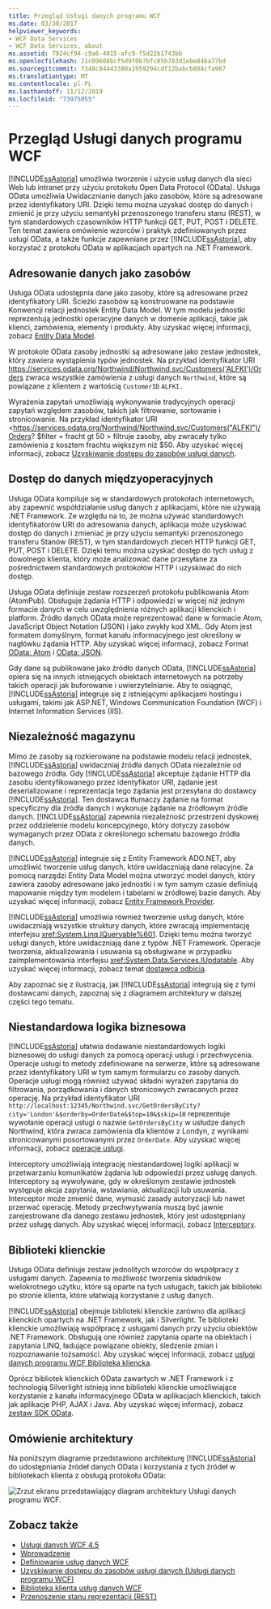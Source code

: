 ```yaml
---
title: Przegląd Usługi danych programu WCF
ms.date: 03/30/2017
helpviewer_keywords:
- WCF Data Services
- WCF Data Services, about
ms.assetid: 7924cf94-c9a6-4015-afc9-f5d22b1743bb
ms.openlocfilehash: 21c09608bcf5d9f0b7bfc05b703d1ebe846a77bd
ms.sourcegitcommit: f348c84443380a1959294cdf12babcb804cfa987
ms.translationtype: MT
ms.contentlocale: pl-PL
ms.lasthandoff: 11/12/2019
ms.locfileid: "73975055"
---
```

# <a name="wcf-data-services-overview"></a>Przegląd Usługi danych programu WCF
[!INCLUDE[ssAstoria](../../../../includes/ssastoria-md.md)] umożliwia tworzenie i użycie usług danych dla sieci Web lub intranet przy użyciu protokołu Open Data Protocol (OData). Usługa OData umożliwia Uwidacznianie danych jako zasobów, które są adresowane przez identyfikatory URI. Dzięki temu można uzyskać dostęp do danych i zmienić je przy użyciu semantyki przenoszonego transferu stanu (REST), w tym standardowych czasowników HTTP funkcji GET, PUT, POST i DELETE. Ten temat zawiera omówienie wzorców i praktyk zdefiniowanych przez usługi OData, a także funkcje zapewniane przez [!INCLUDE[ssAstoria](../../../../includes/ssastoria-md.md)], aby korzystać z protokołu OData w aplikacjach opartych na .NET Framework.  
  
## <a name="address-data-as-resources"></a>Adresowanie danych jako zasobów  
 Usługa OData udostępnia dane jako zasoby, które są adresowane przez identyfikatory URI. Ścieżki zasobów są konstruowane na podstawie Konwencji relacji jednostek Entity Data Model. W tym modelu jednostki reprezentują jednostki operacyjne danych w domenie aplikacji, takie jak klienci, zamówienia, elementy i produkty. Aby uzyskać więcej informacji, zobacz [Entity Data Model](../adonet/entity-data-model.md).  
  
 W protokole OData zasoby jednostki są adresowane jako zestaw jednostek, który zawiera wystąpienia typów jednostek. Na przykład identyfikator URI <https://services.odata.org/Northwind/Northwind.svc/Customers('ALFKI')/Orders> zwraca wszystkie zamówienia z usługi danych `Northwind`, które są powiązane z klientem z wartością `CustomerID` `ALFKI.`  
  
 Wyrażenia zapytań umożliwiają wykonywanie tradycyjnych operacji zapytań względem zasobów, takich jak filtrowanie, sortowanie i stronicowanie. Na przykład identyfikator URI <https://services.odata.org/Northwind/Northwind.svc/Customers("ALFKI")/Orders? $filter = fracht gt 50 > filtruje zasoby, aby zwracały tylko zamówienia z kosztem frachtu większym niż $50. Aby uzyskać więcej informacji, zobacz [Uzyskiwanie dostępu do zasobów usługi danych](accessing-data-service-resources-wcf-data-services.md).  
  
## <a name="interoperable-data-access"></a>Dostęp do danych międzyoperacyjnych  
 Usługa OData kompiluje się w standardowych protokołach internetowych, aby zapewnić współdziałanie usług danych z aplikacjami, które nie używają .NET Framework. Ze względu na to, że można używać standardowych identyfikatorów URI do adresowania danych, aplikacja może uzyskiwać dostęp do danych i zmieniać je przy użyciu semantyki przenoszonego transferu Stanów (REST), w tym standardowych zleceń HTTP funkcji GET, PUT, POST i DELETE. Dzięki temu można uzyskać dostęp do tych usług z dowolnego klienta, który może analizować dane przesyłane za pośrednictwem standardowych protokołów HTTP i uzyskiwać do nich dostęp.  
  
 Usługa OData definiuje zestaw rozszerzeń protokołu publikowania Atom (AtomPub). Obsługuje żądania HTTP i odpowiedzi w więcej niż jednym formacie danych w celu uwzględnienia różnych aplikacji klienckich i platform. Źródło danych OData może reprezentować dane w formacie Atom, JavaScript Object Notation (JSON) i jako zwykły kod XML. Gdy Atom jest formatem domyślnym, format kanału informacyjnego jest określony w nagłówku żądania HTTP. Aby uzyskać więcej informacji, zobacz Format [OData: Atom](https://go.microsoft.com/fwlink/?LinkID=185794) i [OData: JSON](https://go.microsoft.com/fwlink/?LinkID=185795).  
  
 Gdy dane są publikowane jako źródło danych OData, [!INCLUDE[ssAstoria](../../../../includes/ssastoria-md.md)] opiera się na innych istniejących obiektach internetowych na potrzeby takich operacji jak buforowanie i uwierzytelnianie. Aby to osiągnąć, [!INCLUDE[ssAstoria](../../../../includes/ssastoria-md.md)] integruje się z istniejącymi aplikacjami hostingu i usługami, takimi jak ASP.NET, Windows Communication Foundation (WCF) i Internet Information Services (IIS).  
  
## <a name="storage-independence"></a>Niezależność magazynu  
 Mimo że zasoby są rozkierowane na podstawie modelu relacji jednostek, [!INCLUDE[ssAstoria](../../../../includes/ssastoria-md.md)] uwidaczniaj źródła danych OData niezależnie od bazowego źródła. Gdy [!INCLUDE[ssAstoria](../../../../includes/ssastoria-md.md)] akceptuje żądanie HTTP dla zasobu identyfikowanego przez identyfikator URI, żądanie jest deserializowane i reprezentacja tego żądania jest przesyłana do dostawcy [!INCLUDE[ssAstoria](../../../../includes/ssastoria-md.md)]. Ten dostawca tłumaczy żądanie na format specyficzny dla źródła danych i wykonuje żądanie na źródłowym źródle danych. [!INCLUDE[ssAstoria](../../../../includes/ssastoria-md.md)] zapewnia niezależność przestrzeni dyskowej przez oddzielenie modelu koncepcyjnego, który dotyczy zasobów wymaganych przez OData z określonego schematu bazowego źródła danych.  
  
 [!INCLUDE[ssAstoria](../../../../includes/ssastoria-md.md)] integruje się z Entity Framework ADO.NET, aby umożliwić tworzenie usług danych, które uwidaczniają dane relacyjne. Za pomocą narzędzi Entity Data Model można utworzyć model danych, który zawiera zasoby adresowane jako jednostki i w tym samym czasie definiują mapowanie między tym modelem i tabelami w źródłowej bazie danych. Aby uzyskać więcej informacji, zobacz [Entity Framework Provider](entity-framework-provider-wcf-data-services.md).  
  
 [!INCLUDE[ssAstoria](../../../../includes/ssastoria-md.md)] umożliwia również tworzenie usług danych, które uwidaczniają wszystkie struktury danych, które zwracają implementację interfejsu <xref:System.Linq.IQueryable%601>. Dzięki temu można tworzyć usługi danych, które uwidaczniają dane z typów .NET Framework. Operacje tworzenia, aktualizowania i usuwania są obsługiwane w przypadku zaimplementowania interfejsu <xref:System.Data.Services.IUpdatable>. Aby uzyskać więcej informacji, zobacz temat [dostawca odbicia](reflection-provider-wcf-data-services.md).  
  
 Aby zapoznać się z ilustracją, jak [!INCLUDE[ssAstoria](../../../../includes/ssastoria-md.md)] integrują się z tymi dostawcami danych, zapoznaj się z diagramem architektury w dalszej części tego tematu.  
  
## <a name="custom-business-logic"></a>Niestandardowa logika biznesowa  
 [!INCLUDE[ssAstoria](../../../../includes/ssastoria-md.md)] ułatwia dodawanie niestandardowych logiki biznesowej do usługi danych za pomocą operacji usługi i przechwycenia. Operacje usługi to metody zdefiniowane na serwerze, które są adresowane przez identyfikatory URI w tym samym formularzu co zasoby danych. Operacje usługi mogą również używać składni wyrażeń zapytania do filtrowania, porządkowania i danych stronicowych zwracanych przez operację. Na przykład identyfikator URI `http://localhost:12345/Northwind.svc/GetOrdersByCity?city='London'&$orderby=OrderDate&$top=10&$skip=10` reprezentuje wywołanie operacji usługi o nazwie `GetOrdersByCity` w usłudze danych Northwind, która zwraca zamówienia dla klientów z Londyn, z wynikami stronicowanymi posortowanymi przez `OrderDate`. Aby uzyskać więcej informacji, zobacz [operacje usługi](service-operations-wcf-data-services.md).  
  
 Interceptory umożliwiają integrację niestandardowej logiki aplikacji w przetwarzaniu komunikatów żądania lub odpowiedzi przez usługę danych. Interceptory są wywoływane, gdy w określonym zestawie jednostek występuje akcja zapytania, wstawiania, aktualizacji lub usuwania. Interceptor może zmienić dane, wymusić zasady autoryzacji lub nawet przerwać operację. Metody przechwytywania muszą być jawnie zarejestrowane dla danego zestawu jednostek, który jest udostępniany przez usługę danych. Aby uzyskać więcej informacji, zobacz [Interceptory](interceptors-wcf-data-services.md).  
  
## <a name="client-libraries"></a>Biblioteki klienckie  
 Usługa OData definiuje zestaw jednolitych wzorców do współpracy z usługami danych. Zapewnia to możliwość tworzenia składników wielokrotnego użytku, które są oparte na tych usługach, takich jak biblioteki po stronie klienta, które ułatwiają korzystanie z usług danych.  
  
 [!INCLUDE[ssAstoria](../../../../includes/ssastoria-md.md)] obejmuje biblioteki klienckie zarówno dla aplikacji klienckich opartych na .NET Framework, jak i Silverlight. Te biblioteki klienckie umożliwiają współpracę z usługami danych przy użyciu obiektów .NET Framework. Obsługują one również zapytania oparte na obiektach i zapytania LINQ, ładujące powiązane obiekty, śledzenie zmian i rozpoznawanie tożsamości. Aby uzyskać więcej informacji, zobacz [usługi danych programu WCF Biblioteka kliencka](wcf-data-services-client-library.md).  
  
 Oprócz bibliotek klienckich OData zawartych w .NET Framework i z technologią Silverlight istnieją inne biblioteki klienckie umożliwiające korzystanie z kanału informacyjnego OData w aplikacjach klienckich, takich jak aplikacje PHP, AJAX i Java. Aby uzyskać więcej informacji, zobacz [zestaw SDK OData](https://go.microsoft.com/fwlink/?LinkID=185796).  
  
## <a name="architecture-overview"></a>Omówienie architektury  
 Na poniższym diagramie przedstawiono architekturę [!INCLUDE[ssAstoria](../../../../includes/ssastoria-md.md)] do udostępniania źródeł danych OData i korzystania z tych źródeł w bibliotekach klienta z obsługą protokołu OData:  
  
 ![Zrzut ekranu przedstawiający diagram architektury Usługi danych programu WCF.](./media/wcf-data-services-overview/windows-communication-foundation-data-services-architecture.gif)  
  
## <a name="see-also"></a>Zobacz także

- [Usługi danych WCF 4.5](index.md)
- [Wprowadzenie](getting-started-with-wcf-data-services.md)
- [Definiowanie usług danych WCF](defining-wcf-data-services.md)
- [Uzyskiwanie dostępu do zasobów usługi danych (Usługi danych programu WCF)](https://docs.microsoft.com/previous-versions/dotnet/netframework-4.0/dd728283(v=vs.100))
- [Biblioteka klienta usług danych WCF](wcf-data-services-client-library.md)
- [Przenoszenie stanu reprezentacji (REST)](https://go.microsoft.com/fwlink/?LinkId=113919)
